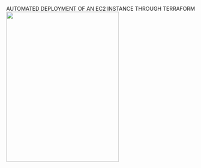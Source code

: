 AUTOMATED DEPLOYMENT OF AN EC2 INSTANCE THROUGH TERRAFORM 
 <img src="https://github.com/gowtthamm/Terraform-EC2/blob/228fcf4d198ca6ae9f08b2c5c780b3d5029b60e6/Flowchart.png" width="300" height="400">
